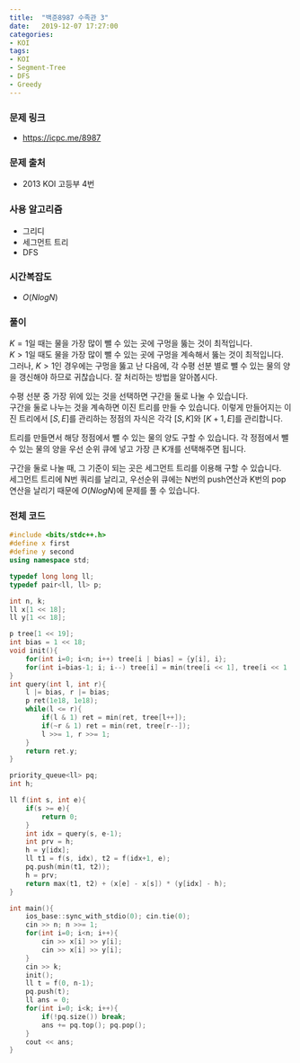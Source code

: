 ```yaml
---
title:  "백준8987 수족관 3"
date:   2019-12-07 17:27:00
categories:
- KOI
tags:
- KOI
- Segment-Tree
- DFS
- Greedy
---
```


### 문제 링크

* https://icpc.me/8987

### 문제 출처

* 2013 KOI 고등부 4번

### 사용 알고리즘

* 그리디
* 세그먼트 트리
* DFS

### 시간복잡도

* $O(N log N) $

### 풀이

$K = 1$일 때는 물을 가장 많이 뺄 수 있는 곳에 구멍을 뚫는 것이 최적입니다.<br>$K > 1$일 때도 물을 가장 많이 뺄 수 있는 곳에 구멍을 계속해서 뚫는 것이 최적입니다. 그러나, $K > 1$인 경우에는 구멍을 뚫고 난 다음에, 각 수평 선분 별로 뺄 수 있는 물의 양을 갱신해야 하므로 귀찮습니다. 잘 처리하는 방법을 알아봅시다.

수평 선분 중 가장 위에 있는 것을 선택하면 구간을 둘로 나눌 수 있습니다.<br>구간을 둘로 나누는 것을 계속하면 이진 트리를 만들 수 있습니다. 이렇게 만들어지는 이진 트리에서 $[S, E]$를 관리하는 정점의 자식은 각각 $[S, K]$와 $[K+1, E]$를 관리합니다.

트리를 만들면서 해당 정점에서 뺄 수 있는 물의 양도 구할 수 있습니다. 각 정점에서 뺄 수 있는 물의 양을 우선 순위 큐에 넣고 가장 큰 K개를 선택해주면 됩니다.

구간을 둘로 나눌 때, 그 기준이 되는 곳은 세그먼트 트리를 이용해 구할 수 있습니다.<br>세그먼트 트리에 N번 쿼리를 날리고, 우선순위 큐에는 N번의 push연산과 K번의 pop연산을 날리기 때문에 $O(N log N)$에 문제를 풀 수 있습니다.

### 전체 코드

```cpp
#include <bits/stdc++.h>
#define x first
#define y second
using namespace std;

typedef long long ll;
typedef pair<ll, ll> p;

int n, k;
ll x[1 << 18];
ll y[1 << 18];

p tree[1 << 19];
int bias = 1 << 18;
void init(){
	for(int i=0; i<n; i++) tree[i | bias] = {y[i], i};
	for(int i=bias-1; i; i--) tree[i] = min(tree[i << 1], tree[i << 1 | 1]);
}
int query(int l, int r){
	l |= bias, r |= bias;
	p ret(1e18, 1e18);
	while(l <= r){
		if(l & 1) ret = min(ret, tree[l++]);
		if(~r & 1) ret = min(ret, tree[r--]);
		l >>= 1, r >>= 1;
	}
	return ret.y;
}

priority_queue<ll> pq;
int h;

ll f(int s, int e){
	if(s >= e){
		return 0;
	}
	int idx = query(s, e-1);
	int prv = h;
	h = y[idx];
	ll t1 = f(s, idx), t2 = f(idx+1, e);
	pq.push(min(t1, t2));
	h = prv;
	return max(t1, t2) + (x[e] - x[s]) * (y[idx] - h);
}

int main(){
	ios_base::sync_with_stdio(0); cin.tie(0);
	cin >> n; n >>= 1;
	for(int i=0; i<n; i++){
		cin >> x[i] >> y[i];
		cin >> x[i] >> y[i];
	}
	cin >> k;
	init();
	ll t = f(0, n-1);
	pq.push(t);
	ll ans = 0;
	for(int i=0; i<k; i++){
		if(!pq.size()) break;
		ans += pq.top(); pq.pop();
	}
	cout << ans;
}
```
